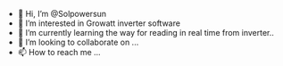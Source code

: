 - 👋 Hi, I’m @Solpowersun
- 👀 I’m interested in Growatt inverter software
- 🌱 I’m currently learning the way for reading in real time from inverter.. 
- 💞️ I’m looking to collaborate on ...
- 📫 How to reach me ...

<!---
Solpowersun/Solpowersun is a ✨ special ✨ repository because its `README.md` (this file) appears on your GitHub profile.
You can click the Preview link to take a look at your changes.
--->
